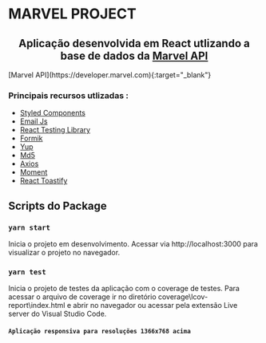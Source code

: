 # MARVEL PROJECT

<h2 align="center"> Aplicação desenvolvida em React utlizando a base de dados da <a href="https://developer.marvel.com" target="_blank" rel="noreferrer"> Marvel API </a> </h2>
[Marvel API](https://developer.marvel.com){:target="_blank"}
<h3> Principais recursos utlizadas : </h3>

<ul>
  <li> <a href="https://styled-components.com" target="_blank"> Styled Components </a> </li>
  <li> <a href="https://www.emailjs.com" target="_blank"> Email Js </a> </li>
  <li> <a href="https://testing-library.com/docs/react-testing-library/intro/" target="_blank"> React Testing Library </a> </li> 
  <li> <a href="https://formik.org/docs/overview" target="_blank"> Formik </a> </li>
  <li> <a href="https://www.npmjs.com/package/yup" target="_blank"> Yup </a> </li>
  <li> <a href="https://www.npmjs.com/package/md5" target="_blank"> Md5 </a> </li> 
  <li> <a href="https://axios-http.com/docs/intro" target="_blank"> Axios </a> </li>
  <li> <a href="https://momentjs.com" target="_blank"> Moment </a> </li>
  <li> <a href="https://fkhadra.github.io/react-toastify/introduction" target="_blank"> React Toastify </a> </li>
</ul>

## Scripts do Package

### `yarn start`

Inicia o projeto em desenvolvimento. Acessar via http://localhost:3000 para visualizar o projeto no navegador.

### `yarn test`

Inicia o projeto de testes da aplicação com o coverage de testes. Para acessar o arquivo de coverage ir no diretório coverage\lcov-report\index.html e abrir no navegador ou acessar pela extensão Live server do Visual Studio Code. 


#### `Aplicação responsiva para resoluções 1366x768 acima`
